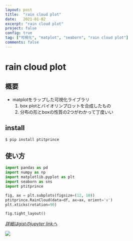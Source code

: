 ```yaml
---
layout: post
title:  "rain cloud plot"
date:   2021-01-02
excerpt: "rain cloud plot"
project: false
config: true
tag: ["可視化", "matplot", "seaborn", "rain cloud plot"]
comments: false
---
```


# rain cloud plot

## 概要
 - matplotをラップした可視化ライブラリ
   1. box plotとバイオリンプロットを合成したもの
   2. 分布の形とboxの性質の2つがわかって丁度いい

## install
```console
$ pip install ptitprince
```

## 使い方

```python
import pandas as pd
import numpy as np
import matplotlib.pyplot as plt
import seaborn as sns
import ptitprince

fig, ax = plt.subplots(figsize=(12, 10))
ptitprince.RainCloud(data=df, ax=ax, orient='v')
plt.xticks(rotation=90)

fig.tight_layout()
```

[*詳細はgistのjupyter linkへ*](https://gist.github.com/GINK03/0ee7e93ba25788850a1d102dc24f6dc2#file-untitled-ipynb)

<div>
  <img src="https://user-images.githubusercontent.com/4949982/103451799-9da8da80-4d0b-11eb-97eb-5654334aa727.png">
</div>
